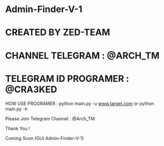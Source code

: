 # Admin-Finder-V-1

# CREATED BY ZED-TEAM
# CHANNEL TELEGRAM : @ARCH_TM
# TELEGRAM ID PROGRAMER : @CRA3KED

HOW USE PROGRAMER :
	python main.py -u www.target.com
	or
	python main.py -h
	
Please Join Telegram Channel : @Arch_TM

Thank You !

Coming Soon (GUI Admin-Finder-V-1)
